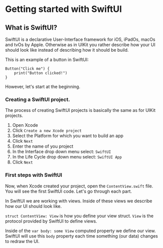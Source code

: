# Getting started with SwiftUI

## What is SwiftUI?

SwiftUI is a declarative User-Interface framework for iOS, iPadOs, macOs and tvOs by Apple. Otherwise as in UIKit you rather describe how your
UI should look like instead of describing how it should be build.

This is an example of a button in SwiftUI:
```
Button("Click me") {
    print("Button clicked!")
}
```

However, let's start at the beginning.

### Creating a SwiftUI project.

The process of creating SwiftUI projects is basically the same as for UIKit projects.

1. Open Xcode
2. Click `Create a new Xcode project`
3. Select the Platform for which you want to build an app
4. Click `Next`
5. Enter the name of you project
6. In the Interface drop down menu select: `SwiftUI`
7. In the Life Cycle drop down menu select: `SwiftUI App`
8. Click `Next` 

### First steps with SwiftUI

Now, when Xcode created your project, open the `ContentView.swift` file.
You will see the first SwiftUI code. Let's go through each part.

In SwiftUI we are working with views. Inside of these views we describe how our UI should look like.

`struct ContentView: View` is how you define your view struct. 
`View` is the protocol provided by SwiftUI to define views.

Inside of the `var body: some View` computed property we define our view.
SwiftUI will use this `body` property each time something (our data) changes to redraw the UI.




